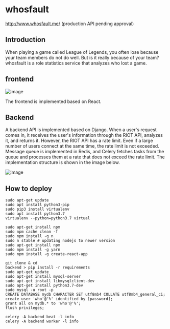 # whosfault
http://www.whosfault.me/
(production API pending approval)

## Introduction
When playing a game called League of Legends, you often lose because your team members do not do well.
But is it really because of your team?
whosfault is a role statistics service that analyzes who lost a game.

## frontend
![image](https://user-images.githubusercontent.com/59424336/111421448-55a52b80-8730-11eb-81a3-cefa6bf66b6b.png)

The frontend is implemented based on React.

## Backend
A backend API is implemented based on Django. When a user's request comes in, it receives the user's information through the RIOT API, analyzes it, and returns it.
However, the RIOT API has a rate limit. Even if a large number of users connect at the same time, the rate limit is not exceeded. Message queue is implemented in Redis, and Celery fetches tasks from the queue and processes them at a rate that does not exceed the rate limit. The implementation structure is shown in the image below.

![image](https://user-images.githubusercontent.com/59424336/125446901-db8bb39b-d66e-4655-a8ca-30c258746530.png)



## How to deploy

```
sudo apt-get update
sudo apt install python3-pip
sudo pip3 install virtualenv
sudo apt install python3.7
virtualenv --python=python3.7 virtual

sudo apt-get install npm
sudo npm cache clean -f
sudo npm install -g n
sudo n stable # updating nodejs to newer version
sudo apt-get install npm
sudo npm install -g yarn
sudo npm install -g create-react-app
```

```
git clone & cd
backend > pip install -r requirements
sudo apt-get update
sudo apt-get install mysql-server
sudo apt-get install libmysqlclient-dev
sudo apt-get install python3.7-dev
sudo mysql -u root -p
CREATE DATABASE mydb CHARACTER SET utf8mb4 COLLATE utf8mb4_general_ci;
create user 'who'@'%' identified by [password];
grant all on mydb.* to 'who'@'%';
flush privileges;
```
```
celery -A backend beat -l info 
celery -A backend worker -l info 
```
